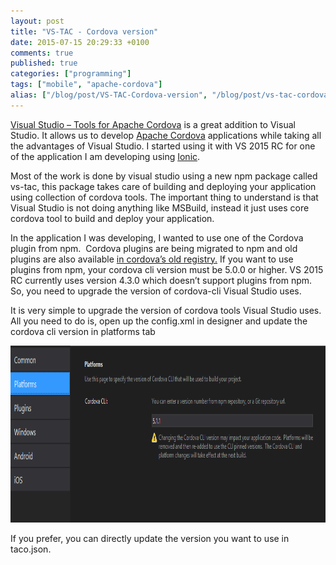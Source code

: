 ```yaml
---
layout: post
title: "VS-TAC - Cordova version"
date: 2015-07-15 20:29:33 +0100
comments: true
published: true
categories: ["programming"]
tags: ["mobile", "apache-cordova"]
alias: ["/blog/post/VS-TAC-Cordova-version", "/blog/post/vs-tac-cordova-version"]
---
```


<p><a href="http://aka.ms/cordova" target="_blank">Visual Studio – Tools for Apache Cordova</a> is a great addition to Visual Studio. It allows us to develop <a href="http://cordova.apache.org/" target="_blank">Apache Cordova</a> applications while taking all the advantages of Visual Studio. I started using it with VS 2015 RC for one of the application I am developing using <a href="http://ionicframework.com/" target="_blank">Ionic</a>. </p> <p>Most of the work is done by visual studio using a new npm package called vs-tac, this package takes care of building and deploying your application using collection of cordova tools.<!--more--> The important thing to understand is that Visual Studio is not doing anything like MSBuild, instead it just uses core cordova tool to build and deploy your application.</p> <p>In the application I was developing, I wanted to use one of the Cordova plugin from npm.&nbsp; Cordova plugins are being migrated to npm and old plugins are also available <a href="http://cordova.apache.org/announcements/2015/04/21/plugins-release-and-move-to-npm.html" target="_blank">in cordova’s old registry.</a> If you want to use plugins from npm, your cordova cli version must be 5.0.0 or higher. VS 2015 RC currently uses version 4.3.0 which doesn’t support plugins from npm. So, you need to upgrade the version of cordova-cli Visual Studio uses.</p> <p>It is very simple to upgrade the version of cordova tools Visual Studio uses. All you need to do is, open up the config.xml in designer and update the cordova cli version in platforms tab</p> <p><img title="image" style="border-left-width: 0px; border-right-width: 0px; background-image: none; border-bottom-width: 0px; padding-top: 0px; padding-left: 0px; display: inline; padding-right: 0px; border-top-width: 0px" border="0" alt="image" src="/files/image_3.png" width="849" height="283"></p> <p>If you prefer, you can directly update the version you want to use in taco.json.</p>
